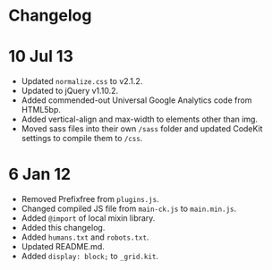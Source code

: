 # Changelog

# 10 Jul 13

* Updated `normalize.css` to v2.1.2.
* Updated to jQuery v1.10.2.
* Added commended-out Universal Google Analytics code from HTML5bp.
* Added vertical-align and max-width to elements other than img.
* Moved sass files into their own `/sass` folder and updated CodeKit settings to compile them to `/css`.

# 6 Jan 12

* Removed Prefixfree from `plugins.js`.
* Changed compiled JS file from `main-ck.js` to `main.min.js`.
* Added `@import` of local mixin library.
* Added this changelog.
* Added `humans.txt` and `robots.txt`.
* Updated README.md.
* Added `display: block;` to `_grid.kit`.
